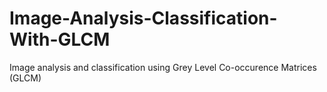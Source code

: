 # Image-Analysis-Classification-With-GLCM
Image analysis and classification using Grey Level Co-occurence Matrices (GLCM)
